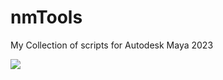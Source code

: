 # nmTools
My Collection of scripts for Autodesk Maya 2023

![](https://github.com/narongtum/nmTools/tree/main/riggerTools/image/sample_file_manager.png)
